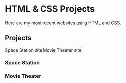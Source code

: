# HTML & CSS Projects

Here are my most recent websites using HTML and CSS.

<h2>Projects</h2>

Space Station site
Movie Theater site

<h3>Space Station</h3>

<h3>Movie Theater</h3>



